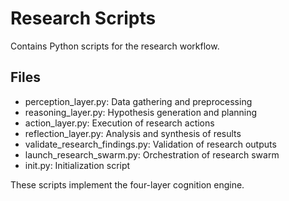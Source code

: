 # Research Scripts

Contains Python scripts for the research workflow.

## Files
- perception_layer.py: Data gathering and preprocessing
- reasoning_layer.py: Hypothesis generation and planning
- action_layer.py: Execution of research actions
- reflection_layer.py: Analysis and synthesis of results
- validate_research_findings.py: Validation of research outputs
- launch_research_swarm.py: Orchestration of research swarm
- init.py: Initialization script

These scripts implement the four-layer cognition engine.